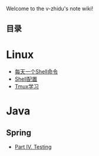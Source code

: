 Welcome to the v-zhidu's note wiki!


## 目录

# Linux

* [每天一个Shell命令](shell_index)
* [Shell配置](shell配置)
* [Tmux学习](tmux)

# Java

## Spring

* [Part IV. Testing](Testing)




